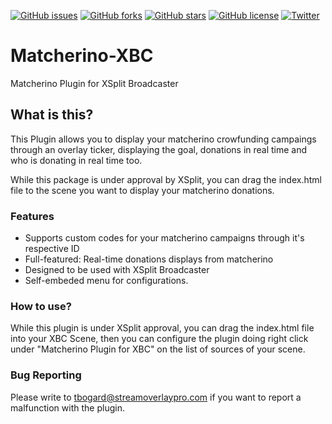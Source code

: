 [![GitHub issues](https://img.shields.io/github/issues/tbogard/Matcherino-XBC.svg)](https://github.com/tbogard/Matcherino-XBC/issues) [![GitHub forks](https://img.shields.io/github/forks/tbogard/Matcherino-XBC.svg)](https://github.com/tbogard/Matcherino-XBC/network) [![GitHub stars](https://img.shields.io/github/stars/tbogard/Matcherino-XBC.svg)](https://github.com/tbogard/Matcherino-XBC/stargazers) [![GitHub license](https://img.shields.io/github/license/tbogard/Matcherino-XBC.svg)](https://github.com/tbogard/Matcherino-XBC/blob/master/LICENSE) [![Twitter](https://img.shields.io/twitter/url/https/github.com/tbogard/Matcherino-XBC.svg?style=social)](https://twitter.com/intent/tweet?text=Wow:&url=https%3A%2F%2Fgithub.com%2Ftbogard%2FMatcherino-XBC)

# Matcherino-XBC

Matcherino Plugin for XSplit Broadcaster

## What is this?
This Plugin allows you to display your matcherino crowfunding campaings through an overlay ticker, displaying the goal, donations in real time and who is donating in real time too.

While this package is under approval by XSplit, you can drag the index.html file to the scene you want to display your matcherino donations.

### Features

- Supports custom codes for your matcherino campaigns through it's respective ID
- Full-featured: Real-time donations displays from matcherino
- Designed to be used with XSplit Broadcaster
- Self-embeded menu for configurations.

### How to use?
While this plugin is under XSplit approval, you can drag the index.html file into your XBC Scene, then you can configure the plugin doing right click under "Matcherino Plugin for XBC" on the list of sources of your scene.


### Bug Reporting
Please write to tbogard@streamoverlaypro.com if you want to report a malfunction with the plugin.
